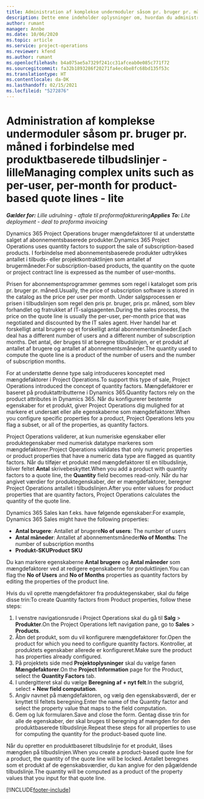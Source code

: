 ```yaml
---
title: Administration af komplekse undermoduler såsom pr. bruger pr. måned i forbindelse med produktbaserede tilbudslinjer - lille
description: Dette emne indeholder oplysninger om, hvordan du administrerer komplekse enheder for projektbaserede tilbudslinjer.
author: rumant
manager: Annbe
ms.date: 10/06/2020
ms.topic: article
ms.service: project-operations
ms.reviewer: kfend
ms.author: rumant
ms.openlocfilehash: b4a075ae5a7329f241cc31afceab0e085c771f72
ms.sourcegitcommit: fa32b1893286f20271fa4ec4be8fc68bd135f53c
ms.translationtype: HT
ms.contentlocale: da-DK
ms.lasthandoff: 02/15/2021
ms.locfileid: "5272876"
---
```

# <a name="managing-complex-units-such-as-per-user-per-month-for-product-based-quote-lines---lite"></a><span data-ttu-id="767fa-103">Administration af komplekse undermoduler såsom pr. bruger pr. måned i forbindelse med produktbaserede tilbudslinjer - lille</span><span class="sxs-lookup"><span data-stu-id="767fa-103">Managing complex units such as per-user, per-month for product-based quote lines - lite</span></span>

<span data-ttu-id="767fa-104">_**Gælder for:** Lille udrulning - aftale til proformafakturering_</span><span class="sxs-lookup"><span data-stu-id="767fa-104">_**Applies To:** Lite deployment - deal to proforma invoicing_</span></span>

<span data-ttu-id="767fa-105">Dynamics 365 Project Operations bruger mængdefaktorer til at understøtte salget af abonnementsbaserede produkter.</span><span class="sxs-lookup"><span data-stu-id="767fa-105">Dynamics 365 Project Operations uses quantity factors to support the sale of subscription-based products.</span></span> <span data-ttu-id="767fa-106">I forbindelse med abonnementsbaserede produkter udtrykkes antallet i tilbuds- eller projektkontraktlinjen som antallet af brugermåneder.</span><span class="sxs-lookup"><span data-stu-id="767fa-106">For subscription-based products, the quantity on the quote or project contract line is expressed as the number of user-months.</span></span>

<span data-ttu-id="767fa-107">Prisen for abonnementsprogrammer gemmes som regel i kataloget som pris pr. bruger pr. måned.</span><span class="sxs-lookup"><span data-stu-id="767fa-107">Usually, the price of subscription software is stored in the catalog as the price per user per month.</span></span> <span data-ttu-id="767fa-108">Under salgsprocessen er prisen i tilbudslinjen som regel den pris pr. bruger, pris pr. måned, som blev forhandlet og fratrukket af IT-salgsagenten.</span><span class="sxs-lookup"><span data-stu-id="767fa-108">During the sales process, the price on the quote line is usually the per-user, per-month price that was negotiated and discounted by the IT sales agent.</span></span> <span data-ttu-id="767fa-109">Hver handel har et forskelligt antal brugere og et forskelligt antal abonnementsmåneder.</span><span class="sxs-lookup"><span data-stu-id="767fa-109">Each deal has a different number of users and a different number of subscription months.</span></span> <span data-ttu-id="767fa-110">Det antal, der bruges til at beregne tilbudslinjen, er et produkt af antallet af brugere og antallet af abonnementsmåneder.</span><span class="sxs-lookup"><span data-stu-id="767fa-110">The quantity used to compute the quote line is a product of the number of users and the number of subscription months.</span></span>

<span data-ttu-id="767fa-111">For at understøtte denne type salg introduceres konceptet med mængdefaktorer i Project Operations.</span><span class="sxs-lookup"><span data-stu-id="767fa-111">To support this type of sale, Project Operations introduced the concept of quantity factors.</span></span> <span data-ttu-id="767fa-112">Mængdefaktorer er baseret på produktattributterne i Dynamics 365.</span><span class="sxs-lookup"><span data-stu-id="767fa-112">Quantity factors rely on the product attributes in Dynamics 365.</span></span> <span data-ttu-id="767fa-113">Når du konfigurerer bestemte egenskaber for et produkt, giver Project Operations dig mulighed for at markere et undersæt eller alle egenskaberne som mængdefaktorer.</span><span class="sxs-lookup"><span data-stu-id="767fa-113">When you configure specific properties for a product, Project Operations lets you flag a subset, or all of the properties, as quantity factors.</span></span>

<span data-ttu-id="767fa-114">Project Operations validerer, at kun numeriske egenskaber eller produktegenskaber med numerisk datatype markeres som mængdefaktorer.</span><span class="sxs-lookup"><span data-stu-id="767fa-114">Project Operations validates that only numeric properties or product properties that have a numeric data type are flagged as quantity factors.</span></span> <span data-ttu-id="767fa-115">Når du tilføjer et produkt med mængdefaktorer til en tilbudslinje, bliver feltet **Antal** skrivebeskyttet.</span><span class="sxs-lookup"><span data-stu-id="767fa-115">When you add a product with quantity factors to a quote line, the **Quantity** field becomes read-only.</span></span> <span data-ttu-id="767fa-116">Når du har angivet værdier for produktegenskaber, der er mængdefaktorer, beregner Project Operations antallet i tilbudslinjen.</span><span class="sxs-lookup"><span data-stu-id="767fa-116">After you enter values for product properties that are quantity factors, Project Operations calculates the quantity of the quote line.</span></span>

<span data-ttu-id="767fa-117">Dynamics 365 Sales kan f.eks. have følgende egenskaber:</span><span class="sxs-lookup"><span data-stu-id="767fa-117">For example, Dynamics 365 Sales might have the following properties:</span></span>

- <span data-ttu-id="767fa-118">**Antal brugere**: Antallet af brugere</span><span class="sxs-lookup"><span data-stu-id="767fa-118">**No of users**: The number of users</span></span>
- <span data-ttu-id="767fa-119">**Antal måneder**: Antallet af abonnementsmåneder</span><span class="sxs-lookup"><span data-stu-id="767fa-119">**No of Months**: The number of subscription months</span></span>
- <span data-ttu-id="767fa-120">**Produkt-SKU**</span><span class="sxs-lookup"><span data-stu-id="767fa-120">**Product SKU**</span></span>

<span data-ttu-id="767fa-121">Du kan markere egenskaberne **Antal brugere** og **Antal måneder** som mængdefaktorer ved at redigere egenskaberne for produktlinjen.</span><span class="sxs-lookup"><span data-stu-id="767fa-121">You can flag the **No of Users** and **No of Months** properties as quantity factors by editing the properties of the product line.</span></span>

<span data-ttu-id="767fa-122">Hvis du vil oprette mængdefaktorer fra produktegenskaber, skal du følge disse trin:</span><span class="sxs-lookup"><span data-stu-id="767fa-122">To create Quantity factors from Product properties, follow these steps:</span></span>

1. <span data-ttu-id="767fa-123">I venstre navigationsrude i Project Operations skal du gå til **Salg** > **Produkter**.</span><span class="sxs-lookup"><span data-stu-id="767fa-123">On the Project Operations left navigation pane, go to **Sales** > **Products**.</span></span>
2. <span data-ttu-id="767fa-124">Åbn det produkt, som du vil konfigurere mængdefaktorer for.</span><span class="sxs-lookup"><span data-stu-id="767fa-124">Open the product for which you need to configure quantity factors.</span></span> <span data-ttu-id="767fa-125">Kontroller, at produktets egenskaber allerede er konfigureret.</span><span class="sxs-lookup"><span data-stu-id="767fa-125">Make sure the product has properties already configured.</span></span>
3. <span data-ttu-id="767fa-126">På projektets side med **Projektoplysninger** skal du vælge fanen **Mængdefaktorer**.</span><span class="sxs-lookup"><span data-stu-id="767fa-126">On the **Project Information** page for the Product, select the **Quantity Factors** tab.</span></span>
4. <span data-ttu-id="767fa-127">I undergitteret skal du vælge **Beregning af + nyt felt**.</span><span class="sxs-lookup"><span data-stu-id="767fa-127">In the subgrid, select **+ New field computation**.</span></span>
5. <span data-ttu-id="767fa-128">Angiv navnet på mængdefaktoren, og vælg den egenskabsværdi, der er knyttet til feltets beregning.</span><span class="sxs-lookup"><span data-stu-id="767fa-128">Enter the name of the Quantity factor and select the property value that maps to the field computation.</span></span>
6. <span data-ttu-id="767fa-129">Gem og luk formularen.</span><span class="sxs-lookup"><span data-stu-id="767fa-129">Save and close the form.</span></span> <span data-ttu-id="767fa-130">Gentag disse trin for alle de egenskaber, der skal bruges til beregning af mængden for den produktbaserede tilbudslinje.</span><span class="sxs-lookup"><span data-stu-id="767fa-130">Repeat these steps for all properties to use for computing the quantity for the product-based quote line.</span></span>

<span data-ttu-id="767fa-131">Når du opretter en produktbaseret tilbudslinje for et produkt, låses mængden på tilbudslinjen.</span><span class="sxs-lookup"><span data-stu-id="767fa-131">When you create a product-based quote line for a product, the quantity of the quote line will be locked.</span></span> <span data-ttu-id="767fa-132">Antallet beregnes som et produkt af de egenskabsværdier, du kan angive for den pågældende tilbudslinje.</span><span class="sxs-lookup"><span data-stu-id="767fa-132">The quantity will be computed as a product of the property values that you input for that quote line.</span></span>


[!INCLUDE[footer-include](../../includes/footer-banner.md)]